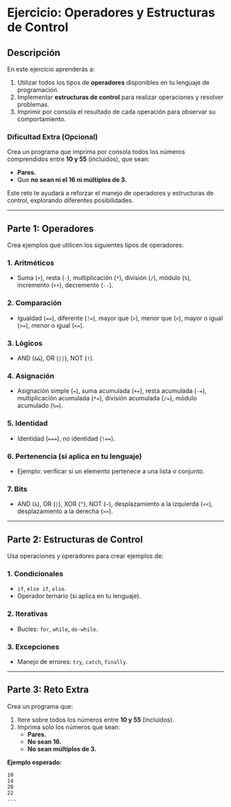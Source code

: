 # Ejercicio: Operadores y Estructuras de Control

## Descripción
En este ejercicio aprenderás a:
1. Utilizar todos los tipos de **operadores** disponibles en tu lenguaje de programación.
2. Implementar **estructuras de control** para realizar operaciones y resolver problemas.
3. Imprimir por consola el resultado de cada operación para observar su comportamiento.

### Dificultad Extra (Opcional)
Crea un programa que imprima por consola todos los números comprendidos entre **10 y 55** (incluidos), que sean:
- **Pares.**
- Que **no sean ni el 16 ni múltiplos de 3.**

Este reto te ayudará a reforzar el manejo de operadores y estructuras de control, explorando diferentes posibilidades.

---

## Parte 1: Operadores
Crea ejemplos que utilicen los siguientes tipos de operadores:

### 1. Aritméticos
- Suma (`+`), resta (`-`), multiplicación (`*`), división (`/`), módulo (`%`), incremento (`++`), decremento (`--`).

### 2. Comparación
- Igualdad (`==`), diferente (`!=`), mayor que (`>`), menor que (`<`), mayor o igual (`>=`), menor o igual (`<=`).

### 3. Lógicos
- AND (`&&`), OR (`||`), NOT (`!`).

### 4. Asignación
- Asignación simple (`=`), suma acumulada (`+=`), resta acumulada (`-=`), multiplicación acumulada (`*=`), división acumulada (`/=`), módulo acumulado (`%=`).

### 5. Identidad
- Identidad (`===`), no identidad (`!==`).

### 6. Pertenencia (si aplica en tu lenguaje)
- Ejemplo: verificar si un elemento pertenece a una lista o conjunto.

### 7. Bits
- AND (`&`), OR (`|`), XOR (`^`), NOT (`~`), desplazamiento a la izquierda (`<<`), desplazamiento a la derecha (`>>`).

---

## Parte 2: Estructuras de Control
Usa operaciones y operadores para crear ejemplos de:

### 1. Condicionales
- `if`, `else if`, `else`.
- Operador ternario (si aplica en tu lenguaje).

### 2. Iterativas
- Bucles: `for`, `while`, `do-while`.

### 3. Excepciones
- Manejo de errores: `try`, `catch`, `finally`.

---

## Parte 3: Reto Extra
Crea un programa que:
1. Itere sobre todos los números entre **10 y 55** (incluidos).
2. Imprima solo los números que sean:
   - **Pares.**
   - **No sean 16.**
   - **No sean múltiplos de 3.**

**Ejemplo esperado:**
```plaintext
10
14
20
22
...
